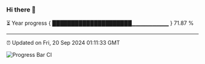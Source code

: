 ### Hi there 👋

⏳ Year progress { █████████████████████▁▁▁▁▁▁▁▁▁ } 71.87 %

---

⏰ Updated on Fri, 20 Sep 2024 01:11:33 GMT

![Progress Bar CI](https://github.com/JuvenileQ/Progress-Bar-CI/workflows/main/badge.svg)
